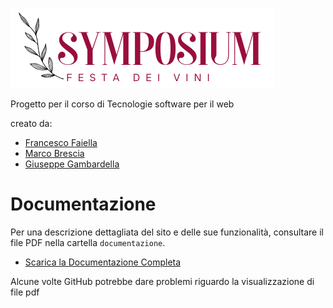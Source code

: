 
![Logo](src/main/webapp/immagini/logo.png)

Progetto per il corso di Tecnologie software per il web

creato da:
- [Francesco Faiella](https://github.com/FaiellaFrancesco)
- [Marco Brescia](https://github.com/Marco-Brescia)
- [Giuseppe Gambardella](https://github.com/GiuseppeGambardella)

# Documentazione
Per una descrizione dettagliata del sito e delle sue funzionalità, consultare il file PDF nella cartella `documentazione`.

- [Scarica la Documentazione Completa](Documentazione/Progetto_TSWFinale.pdf)

Alcune volte GitHub potrebbe dare problemi riguardo la visualizzazione di file pdf
